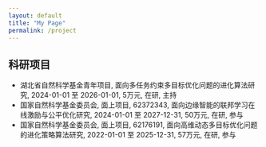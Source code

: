 ```yaml
---
layout: default
title: "My Page"
permalink: /project
---
```


## 科研项目

<span class='anchor' id='-Pro'></span>
- 湖北省自然科学基金青年项目, 面向多任务约束多目标优化问题的进化算法研究, 2024-01-01 至 2026-01-01, 5万元, 在研, 主持
- 国家自然科学基金委员会, 面上项目, 62372343, 面向边缘智能的联邦学习在线激励与公平优化研究, 2024-01-01 至 2027-12-31, 50万元, 在研, 参与
- 国家自然科学基金委员会, 面上项目, 62176191, 面向高维动态多目标优化问题的进化策略算法研究, 2022-01-01 至 2025-12-31, 57万元, 在研, 参与
